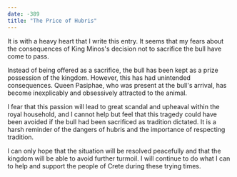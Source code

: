 ```yaml
---
date: -389
title: "The Price of Hubris"
---
```


It is with a heavy heart that I write this entry. It seems that my fears about the consequences of King Minos's decision not to sacrifice the bull have come to pass.

Instead of being offered as a sacrifice, the bull has been kept as a prize possession of the kingdom. However, this has had unintended consequences. Queen Pasiphae, who was present at the bull's arrival, has become inexplicably and obsessively attracted to the animal.

I fear that this passion will lead to great scandal and upheaval within the royal household, and I cannot help but feel that this tragedy could have been avoided if the bull had been sacrificed as tradition dictated. It is a harsh reminder of the dangers of hubris and the importance of respecting tradition.

I can only hope that the situation will be resolved peacefully and that the kingdom will be able to avoid further turmoil. I will continue to do what I can to help and support the people of Crete during these trying times.
